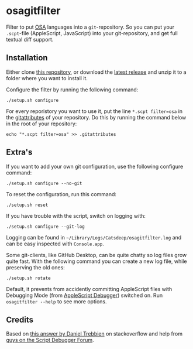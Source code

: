 osagitfilter
============

Filter to put [OSA][] languages into a `git`-repository. So you can put your `.scpt`-file (AppleScript, JavaScript) into your git-repository, and get full textual diff support.


Installation
------------

Either clone [this repository](https://github.com/doekman/osagitfilter), or download the [latest release](https://github.com/doekman/osagitfilter/releases/latest) and unzip it to a folder where you want to install it.

Configure the filter by running the following command:

	./setup.sh configure

For every reporistory you want to use it, put the line `*.scpt filter=osa` in the [gitattributes][] of your repository. Do this by running the command below in the root of your repository:

	echo "*.scpt filter=osa" >> .gitattributes


Extra's
-------

If you want to add your own git configuration, use the following configure command:

	./setup.sh configure --no-git

To reset the configuration, run this command:

	./setup.sh reset

If you have trouble with the script, switch on logging with:

	./setup.sh configure --git-log

Logging can be found in `~/Library/Logs/Catsdeep/osagitfilter.log` and can be easy inspected with `Console.app`.

Some git-clients, like GitHub Desktop, can be quite chatty so log files grow quite fast. With the following command you can create a new log file, while preserving the old ones:

	./setup.sh rotate

Default, it prevents from accidently committing AppleScript files with Debugging Mode (from [AppleScript Debugger][asdbg]) switched on. Run `osagitfilter --help` to see more options.


Credits
-------

Based on [this answer by Daniel Trebbien][so-ascr-in-git] on stackoverflow and help from [guys on the Script Debugger Forum][asdbg-forum].



[OSA]: https://developer.apple.com/library/content/documentation/AppleScript/Conceptual/AppleScriptX/Concepts/osa.html "Apple's Open Scripting Architecture"
[asdbg]: http://latenightsw.com
[so-ascr-in-git]: https://stackoverflow.com/a/14425009/56
[asdbg-forum]: http://forum.latenightsw.com/t/cross-play-between-script-debugger-and-script-editor/834/5
[gitconfig]: https://git-scm.com/docs/git-config
[gitattributes]: https://git-scm.com/book/en/v2/Customizing-Git-Git-Attributes
